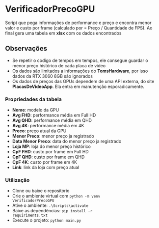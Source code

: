 # VerificadorPrecoGPU
Script que pega informações de performance e preço e encontra menor valor e custo por frame (calculado por = Preço / Quantidade de FPS). Ao final gera uma tabela em **xlsx** com os dados encontrados


## Observações

- Se repetir o codigo de tempos em tempos, ele consegue guardar o menor preço histórico de cada placa de video
- Os dados são limitados a informações do **TomsHardware**, por isso dados da RTX 3060 8GB são ignorados
- Os dados de preços das GPUs dependem de uma API externa, do site **PlacasDeVideoApp**. Ela entra em manutenção esporadicamente. 

### Propriedades da tabela

- **Nome**: modelo da GPU
- **Avg FHD**: performance média em Full HD
- **Avg QHD**: performance média em QHD
- **Avg 4K**: performance média em 4K
- **Preco**: preço atual da GPU
- **Menor Preco**: menor preço ja registrado
- **Data Menor Preco**: data do menor preço ja registrado
- **Loja MP**: loja do menor preço histórico
- **CpF FHD**: custo por frame em Full HD
- **CpF QHD**: custo por frame em QHD
- **CpF 4K**: custo por frame em 4K
- **Link**: link da loja com preço atual

### Utilização

- Clone ou baixe o repositório
- Crie o ambiente virtual com <code>python -m venv VerificadorPrecoGPU</code>
- Ative o ambiente: <code>.\Scripts\activate</code>
- Baixe as dependências: <code>pip install -r requiriments.txt</code>
- Execute o projeto: <code>python main.py</code>